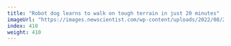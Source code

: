 ```yaml
---
title: "Robot dog learns to walk on tough terrain in just 20 minutes"
imageUrl: "https://images.newscientist.com/wp-content/uploads/2022/08/26130547/SEI_120853152.jpg?width=600"
index: 410
weight: 410
---
```

